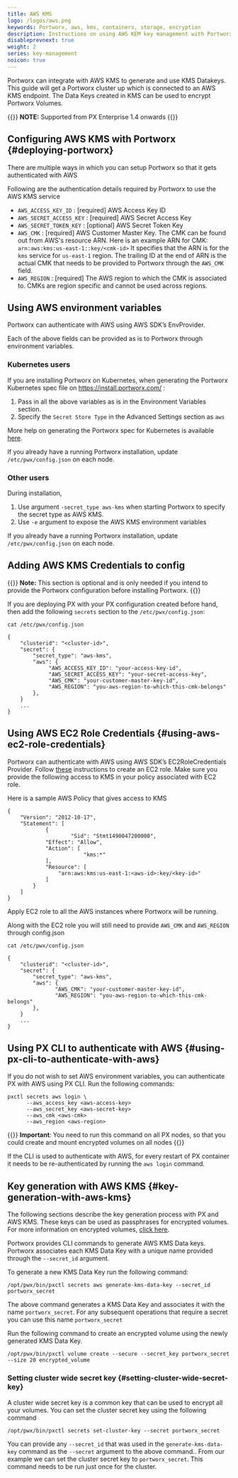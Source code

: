 ```yaml
---
title: AWS KMS
logo: /logos/aws.png
keywords: Portworx, aws, kms, containers, storage, encryption
description: Instructions on using AWS KEM key management with Portworx
disableprevnext: true
weight: 2
series: key-management
noicon: true
---
```


Portworx can integrate with AWS KMS to generate and use KMS Datakeys. This guide will get a Portworx cluster up which is connected to an AWS KMS endpoint. The Data Keys created in KMS can be used to encrypt Portworx Volumes.

{{<info>}}
**NOTE:** Supported from PX Enterprise 1.4 onwards
{{</info>}}

## Configuring AWS KMS with Portworx {#deploying-portworx}

There are multiple ways in which you can setup Portworx so that it gets authenticated with AWS

Following are the authentication details required by Portworx to use the AWS KMS service

- `AWS_ACCESS_KEY_ID` : [required] AWS Access Key ID
- `AWS_SECRET_ACCESS_KEY` : [required] AWS Secret Access Key
- `AWS_SECRET_TOKEN_KEY` : [optional] AWS Secret Token Key
- `AWS_CMK` : [required] AWS Customer Master Key.
   The CMK can be found out from AWS's resource ARN. Here is an example ARN for CMK: ```arn:aws:kms:us-east-1::key/<cmk-id>```
   It specifies that the ARN is for the `kms` service for `us-east-1` region. The trailing ID at the end of ARN is the actual CMK that needs to be provided to Portworx
   through the `AWS_CMK` field.
- `AWS_REGION` : [required] The AWS region to which the CMK is associated to. CMKs are region specific and cannot be used across regions.

## Using AWS environment variables

Portworx can authenticate with AWS using AWS SDK’s EnvProvider.

Each of the above fields can be provided as is to Portworx through environment variables.

### Kubernetes users

If you are installing Portworx on Kubernetes, when generating the Portworx Kubernetes spec file on https://install.portworx.com/ :

1. Pass in all the above variables as is in the Environment Variables section.
2. Specify the `Secret Store Type` in the Advanced Settings section as `aws`

 More help on generating the Portworx spec for Kubernetes is available [here](/portworx-install-with-kubernetes).


If you already have a running Portworx installation, update `/etc/pwx/config.json` on each node.

### Other users

During installation,

1. Use argument `-secret_type aws-kms` when starting Portworx to specify the secret type as AWS KMS.
2. Use `-e` argument to expose the AWS KMS environment variables

If you already have a running Portworx installation, update `/etc/pwx/config.json` on each node.

## Adding AWS KMS Credentials to config

{{<info>}}
**Note:** This section is optional and is only needed if you intend to provide the Portworx configuration before installing Portworx.
{{</info>}}

If you are deploying PX with your PX configuration created before hand, then add the following `secrets` section to the `/etc/pwx/config.json`:

```text
cat /etc/pwx/config.json
```

```output
{
    "clusterid": "<cluster-id>",
    "secret": {
        "secret_type": "aws-kms",
        "aws": {
             "AWS_ACCESS_KEY_ID": "your-access-key-id",
             "AWS_SECRET_ACCESS_KEY": "your-secret-access-key",
             "AWS_CMK": "your-customer-master-key-id",
             "AWS_REGION": "you-aws-region-to-which-this-cmk-belongs"
        },
    }
    ...
}
```

## Using AWS EC2 Role Credentials {#using-aws-ec2-role-credentials}

Portworx can authenticate with AWS using AWS SDK’s EC2RoleCredentials Provider. Follow [these](http://docs.aws.amazon.com/AWSEC2/latest/UserGuide/iam-roles-for-amazon-ec2.html) instructions to create an EC2 role. Make sure you provide the following access to KMS in your policy associated with EC2 role.

Here is a sample AWS Policy that gives access to KMS
```text
{
    "Version": "2012-10-17",
    "Statement": [
            {
	                "Sid": "Stmt1490047200000",
            "Effect": "Allow",
            "Action": [
	                    "kms:*"
            ],
            "Resource": [
                "arn:aws:kms:us-east-1:<aws-id>:key/<key-id>"
            ]
        }
    ]
}
```

Apply EC2 role to all the AWS instances where Portworx will be running.

Along with the EC2 role you will still need to provide `AWS_CMK` and `AWS_REGION` through config.json
```text
cat /etc/pwx/config.json
```

```output
{
    "clusterid": "<cluster-id>",
    "secret": {
        "secret_type": "aws-kms",
        "aws": {
               "AWS_CMK": "your-customer-master-key-id",
               "AWS_REGION": "you-aws-region-to-which-this-cmk-belongs"
        },
    }
    ...
}
```

## Using PX CLI to authenticate with AWS {#using-px-cli-to-authenticate-with-aws}

If you do not wish to set AWS environment variables, you can authenticate PX with AWS using PX CLI. Run the following commands:

```text
pxctl secrets aws login \
      --aws_access_key <aws-access-key>
      --aws_secret_key <aws-secret-key>
      --aws_cmk <aws-cmk>
      --aws_region <aws-region>
```

{{<info>}}
**Important**: You need to run this command on all PX nodes, so that you could create and mount encrypted volumes on all nodes
{{</info>}}

If the CLI is used to authenticate with AWS, for every restart of PX container it needs to be re-authenticated by running the `aws login` command.

## Key generation with AWS KMS {#key-generation-with-aws-kms}

The following sections describe the key generation process with PX and AWS KMS. These keys can be used as passphrases for encrypted volumes. For more information on encrypted volumes, [click here](/reference/cli/encrypted-volumes).

Portworx provides CLI commands to generate AWS KMS Data keys. Portworx associates each KMS Data Key with a unique name provided through the ```--secret_id``` argument.

To generate a new KMS Data Key run the following command:

```text
/opt/pwx/bin/pxctl secrets aws generate-kms-data-key --secret_id portworx_secret
```

The above command generates a KMS Data Key and associates it with the name ```portworx_secret```. For any subsequent operations that require a secret you can use this name ```portworx_secret```

Run the following command to create an encrypted volume using the newly generated KMS Data Key.

```text
/opt/pwx/bin/pxctl volume create --secure --secret_key portworx_secret --size 20 encrypted_volume
```

### Setting cluster wide secret key {#setting-cluster-wide-secret-key}

A cluster wide secret key is a common key that can be used to encrypt all your volumes. You can set the cluster secret key using the following command

```text
/opt/pwx/bin/pxctl secrets set-cluster-key --secret portworx_secret
```

You can provide any ```--secret_id``` that was used in the ```generate-kms-data-key``` command as the `--secret` argument to the above command.. From our example we can set the cluster secret key to ```portworx_secret```. This command needs to be run just once for the cluster.
